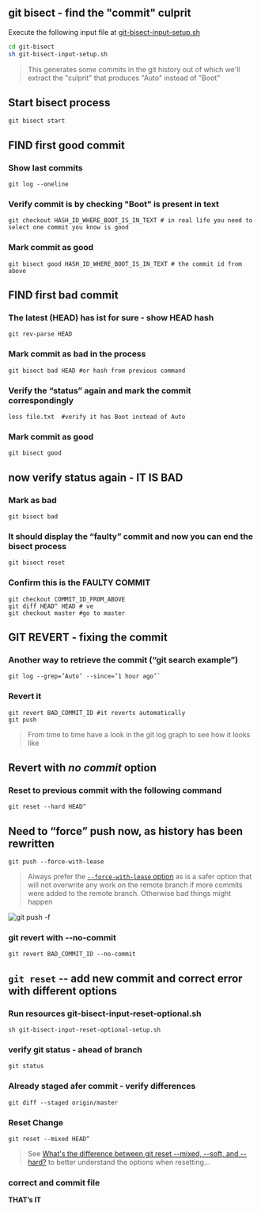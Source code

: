 **git bisect** - find the "commit" culprit
---

Execute the following input file at [git-bisect-input-setup.sh](git-bisect-input-setup.sh)

```bash
cd git-bisect
sh git-bisect-input-setup.sh
```

> This generates some commits in the git history out of which we'll extract the "culprit" that produces "Auto" instead of "Boot" 

## Start **bisect** process
```
git bisect start
```
 
 
## FIND first good commit
### Show last commits 
```
git log --oneline
```
 
### Verify commit is by checking "Boot" is present in text
```
git checkout HASH_ID_WHERE_BOOT_IS_IN_TEXT # in real life you need to select one commit you know is good
```
 
### Mark commit as good
```
git bisect good HASH_ID_WHERE_BOOT_IS_IN_TEXT # the commit id from above
```
 
## FIND first bad commit 
### The latest (HEAD) has ist for sure - show HEAD hash
```
git rev-parse HEAD
``` 
 
### Mark commit as **bad** in the process
```
git bisect bad HEAD #or hash from previous command
```
 
### Verify the “status” again and mark the commit correspondingly 
```
less file.txt  #verify it has Boot instead of Auto
```
 
### Mark commit as good
```
git bisect good
```
 
## now verify status again - IT IS BAD
### Mark as bad
```
git bisect bad
```
 
### It should display the “faulty” commit and now you can end the **bisect** process
```
git bisect reset
```
 
### Confirm this is the FAULTY COMMIT
```
git checkout COMMIT_ID_FROM_ABOVE
git diff HEAD^ HEAD # ve
git checkout master #go to master
```
 
## GIT REVERT - fixing the commit
### Another way to retrieve the commit (“git search example”) 
```
git log --grep=’Auto’ --since=’1 hour ago’`
```
 
### Revert it 
```
git revert BAD_COMMIT_ID #it reverts automatically
git push
```  
 
> From time to time have a look in the git log graph to see how it looks like
 
## Revert with *no commit* option
### Reset to previous commit with the following command  
```
git reset --hard HEAD^
```
 
## Need to “force” push now, as history has been rewritten 
```
git push --force-with-lease
```

> Always prefer the [`--force-with-lease` option](https://stackoverflow.com/questions/52823692/git-push-force-with-lease-vs-force) 
> as is a safer option that will not overwrite any work on the remote branch if more commits were added to the remote branch.
> Otherwise bad things might happen

![git push -f](docs/img/git-push-f.gif)
 
### git revert with --no-commit
```
git revert BAD_COMMIT_ID --no-commit
```
 
## `git reset`  -- add new commit and correct error with different options
### Run resources git-bisect-input-reset-optional.sh
```
sh git-bisect-input-reset-optional-setup.sh
```

### verify git status - ahead of branch
```
git status
```
 
### Already staged afer commit - verify differences
```
git diff --staged origin/master
```
 
### Reset Change
```
git reset --mixed HEAD^   
```
 
> See [What's the difference between git reset --mixed, --soft, and --hard?](https://stackoverflow.com/questions/3528245/whats-the-difference-between-git-reset-mixed-soft-and-hard)
> to better understand the options when resetting...

### correct and commit file
 
**THAT’s IT**

